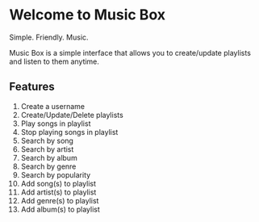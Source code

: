 # Welcome to Music Box

Simple. Friendly. Music.

Music Box is a simple interface that allows you to create/update playlists and listen to them anytime.

## Features
 1. Create a username
 2. Create/Update/Delete playlists
 3. Play songs in playlist
 4. Stop playing songs in playlist
 5. Search by song
 6. Search by artist
 7. Search by album
 8. Search by genre
 9. Search by popularity
10. Add song(s) to playlist
11. Add artist(s) to playlist
12. Add genre(s) to playlist
13. Add album(s) to playlist
